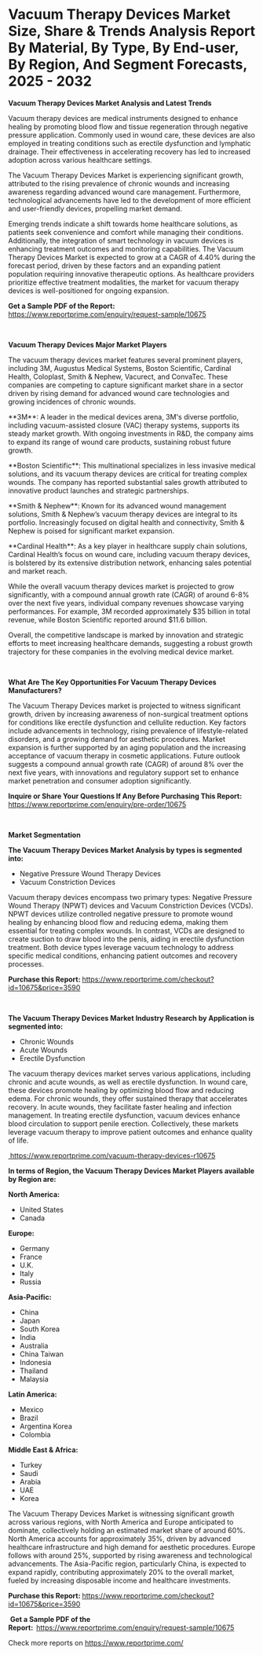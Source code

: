 <p><h1>Vacuum Therapy Devices Market Size, Share & Trends Analysis Report By Material, By Type, By End-user, By Region, And Segment Forecasts, 2025 - 2032</h1></p><p><strong>Vacuum Therapy Devices Market Analysis and Latest Trends</strong></p>
<p><p>Vacuum therapy devices are medical instruments designed to enhance healing by promoting blood flow and tissue regeneration through negative pressure application. Commonly used in wound care, these devices are also employed in treating conditions such as erectile dysfunction and lymphatic drainage. Their effectiveness in accelerating recovery has led to increased adoption across various healthcare settings.</p><p>The Vacuum Therapy Devices Market is experiencing significant growth, attributed to the rising prevalence of chronic wounds and increasing awareness regarding advanced wound care management. Furthermore, technological advancements have led to the development of more efficient and user-friendly devices, propelling market demand. </p><p>Emerging trends indicate a shift towards home healthcare solutions, as patients seek convenience and comfort while managing their conditions. Additionally, the integration of smart technology in vacuum devices is enhancing treatment outcomes and monitoring capabilities. The Vacuum Therapy Devices Market is expected to grow at a CAGR of 4.40% during the forecast period, driven by these factors and an expanding patient population requiring innovative therapeutic options. As healthcare providers prioritize effective treatment modalities, the market for vacuum therapy devices is well-positioned for ongoing expansion.</p></p>
<p><strong>Get a Sample PDF of the Report:&nbsp;</strong> <a href="https://www.reportprime.com/enquiry/request-sample/10675?utm_campaign=3136&utm_medium=2&utm_source=Github&utm_content=ia&utm_term=20032025&utm_id=vacuum-therapy-devices">https://www.reportprime.com/enquiry/request-sample/10675</a></p>
<p>&nbsp;</p>
<p><strong>Vacuum Therapy Devices Major Market Players</strong></p>
<p><p>The vacuum therapy devices market features several prominent players, including 3M, Augustus Medical Systems, Boston Scientific, Cardinal Health, Coloplast, Smith & Nephew, Vacurect, and ConvaTec. These companies are competing to capture significant market share in a sector driven by rising demand for advanced wound care technologies and growing incidences of chronic wounds.</p><p>**3M**: A leader in the medical devices arena, 3M's diverse portfolio, including vacuum-assisted closure (VAC) therapy systems, supports its steady market growth. With ongoing investments in R&D, the company aims to expand its range of wound care products, sustaining robust future growth.</p><p>**Boston Scientific**: This multinational specializes in less invasive medical solutions, and its vacuum therapy devices are critical for treating complex wounds. The company has reported substantial sales growth attributed to innovative product launches and strategic partnerships.</p><p>**Smith & Nephew**: Known for its advanced wound management solutions, Smith & Nephew’s vacuum therapy devices are integral to its portfolio. Increasingly focused on digital health and connectivity, Smith & Nephew is poised for significant market expansion.</p><p>**Cardinal Health**: As a key player in healthcare supply chain solutions, Cardinal Health’s focus on wound care, including vacuum therapy devices, is bolstered by its extensive distribution network, enhancing sales potential and market reach.</p><p>While the overall vacuum therapy devices market is projected to grow significantly, with a compound annual growth rate (CAGR) of around 6-8% over the next five years, individual company revenues showcase varying performances. For example, 3M recorded approximately $35 billion in total revenue, while Boston Scientific reported around $11.6 billion.</p><p>Overall, the competitive landscape is marked by innovation and strategic efforts to meet increasing healthcare demands, suggesting a robust growth trajectory for these companies in the evolving medical device market.</p></p>
<p>&nbsp;</p>
<p><strong>What Are The Key Opportunities For Vacuum Therapy Devices Manufacturers?</strong></p>
<p><p>The Vacuum Therapy Devices market is projected to witness significant growth, driven by increasing awareness of non-surgical treatment options for conditions like erectile dysfunction and cellulite reduction. Key factors include advancements in technology, rising prevalence of lifestyle-related disorders, and a growing demand for aesthetic procedures. Market expansion is further supported by an aging population and the increasing acceptance of vacuum therapy in cosmetic applications. Future outlook suggests a compound annual growth rate (CAGR) of around 8% over the next five years, with innovations and regulatory support set to enhance market penetration and consumer adoption significantly.</p></p>
<p><strong>Inquire or Share Your Questions If Any Before Purchasing This Report:</strong> <a href="https://www.reportprime.com/enquiry/pre-order/10675?utm_campaign=3136&utm_medium=2&utm_source=Github&utm_content=ia&utm_term=20032025&utm_id=vacuum-therapy-devices">https://www.reportprime.com/enquiry/pre-order/10675</a></p>
<p>&nbsp;</p>
<p><strong>Market Segmentation</strong></p>
<p><strong>The Vacuum Therapy Devices Market Analysis by types is segmented into:</strong></p>
<p><ul><li>Negative Pressure Wound Therapy Devices</li><li>Vacuum Constriction Devices</li></ul></p>
<p><p>Vacuum therapy devices encompass two primary types: Negative Pressure Wound Therapy (NPWT) devices and Vacuum Constriction Devices (VCDs). NPWT devices utilize controlled negative pressure to promote wound healing by enhancing blood flow and reducing edema, making them essential for treating complex wounds. In contrast, VCDs are designed to create suction to draw blood into the penis, aiding in erectile dysfunction treatment. Both device types leverage vacuum technology to address specific medical conditions, enhancing patient outcomes and recovery processes.</p></p>
<p><strong>Purchase this Report:&nbsp;</strong><a href="https://www.reportprime.com/checkout?id=10675&price=3590&utm_campaign=3136&utm_medium=2&utm_source=Github&utm_content=ia&utm_term=20032025&utm_id=vacuum-therapy-devices">https://www.reportprime.com/checkout?id=10675&price=3590</a></p>
<p>&nbsp;</p>
<p><strong>The Vacuum Therapy Devices Market Industry Research by Application is segmented into:</strong></p>
<p><ul><li>Chronic Wounds</li><li>Acute Wounds</li><li>Erectile Dysfunction</li></ul></p>
<p><p>The vacuum therapy devices market serves various applications, including chronic and acute wounds, as well as erectile dysfunction. In wound care, these devices promote healing by optimizing blood flow and reducing edema. For chronic wounds, they offer sustained therapy that accelerates recovery. In acute wounds, they facilitate faster healing and infection management. In treating erectile dysfunction, vacuum devices enhance blood circulation to support penile erection. Collectively, these markets leverage vacuum therapy to improve patient outcomes and enhance quality of life.</p></p>
<p><a href="https://www.reportprime.com/vacuum-therapy-devices-r10675?utm_campaign=3136&utm_medium=2&utm_source=Github&utm_content=ia&utm_term=20032025&utm_id=vacuum-therapy-devices">&nbsp;https://www.reportprime.com/vacuum-therapy-devices-r10675</a></p>
<p><strong>In terms of Region, the Vacuum Therapy Devices Market Players available by Region are:</strong></p>
<p>
    <p> <strong> North America: </strong>
        <ul>
            <li>United States</li>
            <li>Canada</li>
        </ul>
        </p> 
    <p> <strong> Europe: </strong>
        <ul>
            <li>Germany</li>
            <li>France</li>
            <li>U.K.</li>
            <li>Italy</li>
            <li>Russia</li>
        </ul>
        </p> 
    <p> <strong> Asia-Pacific: </strong>
        <ul>
            <li>China</li>
            <li>Japan</li>
            <li>South Korea</li>
            <li>India</li>
            <li>Australia</li>
            <li>China Taiwan</li>
            <li>Indonesia</li>
            <li>Thailand</li>
            <li>Malaysia</li>
        </ul>
        </p> 
    <p> <strong> Latin America: </strong>
        <ul>
            <li>Mexico</li>
            <li>Brazil</li>
            <li>Argentina Korea</li>
            <li>Colombia</li>
        </ul>
        </p> 
    <p> <strong> Middle East & Africa: </strong>
        <ul>
            <li>Turkey</li>
            <li>Saudi</li>
            <li>Arabia</li>
            <li>UAE</li>
            <li>Korea</li>
        </ul>
    </p>
    </p>
<p><p>The Vacuum Therapy Devices Market is witnessing significant growth across various regions, with North America and Europe anticipated to dominate, collectively holding an estimated market share of around 60%. North America accounts for approximately 35%, driven by advanced healthcare infrastructure and high demand for aesthetic procedures. Europe follows with around 25%, supported by rising awareness and technological advancements. The Asia-Pacific region, particularly China, is expected to expand rapidly, contributing approximately 20% to the overall market, fueled by increasing disposable income and healthcare investments.</p></p>
<p><strong>Purchase this Report: </strong><a href="https://www.reportprime.com/checkout?id=10675&price=3590&utm_campaign=3136&utm_medium=2&utm_source=Github&utm_content=ia&utm_term=20032025&utm_id=vacuum-therapy-devices">https://www.reportprime.com/checkout?id=10675&price=3590</a></p>
<p>&nbsp;<strong>Get a Sample PDF of the Report:&nbsp;&nbsp;</strong><a href="https://www.reportprime.com/enquiry/request-sample/10675?utm_campaign=3136&utm_medium=2&utm_source=Github&utm_content=ia&utm_term=20032025&utm_id=vacuum-therapy-devices">https://www.reportprime.com/enquiry/request-sample/10675</a></p>
<p><strong></strong></p>
<p>Check more reports on <a href="https://www.reportprime.com/?utm_campaign=3136&utm_medium=2&utm_source=Github&utm_content=ia&utm_term=20032025&utm_id=vacuum-therapy-devices">https://www.reportprime.com/</a></p>